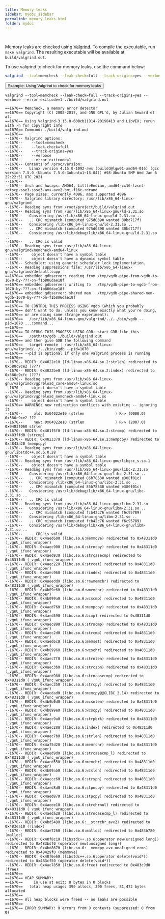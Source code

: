 ```yaml
---
title: Memory leaks
sidebar: mydoc_sidebar
permalink: memory_leaks.html
folder: mydoc
---
```


<br>

Memory leaks are checked using [Valgrind](https://valgrind.org/). To compile the executable, run `make valgrind`. The resulting executable will be available at `build/valgrind.out`.

To use valgrind to check for memory leaks, use the command below:

```sh
valgrind --tool=memcheck --leak-check=full --track-origins=yes --verbose --error-exitcode=1 ./build/valgrind.out
```

<p>
  <button class="btn btn-primary" type="button" data-toggle="collapse" data-target="#collapseValgrind" aria-expanded="false" aria-controls="collapseValgrind">
    Example: Using Valgrind to check for memory leaks
  </button>
</p>
<div class="collapse" id="collapseValgrind">
  <div class="card card-body">
    <pre><code>valgrind --tool=memcheck --leak-check=full --track-origins=yes --verbose --error-exitcode=1 ./build/valgrind.out<br>
==1670== Memcheck, a memory error detector
==1670== Copyright (C) 2002-2017, and GNU GPL'd, by Julian Seward et al.
==1670== Using Valgrind-3.15.0-608cb11914-20190413 and LibVEX; rerun with -h for copyright info
==1670== Command: ./build/valgrind.out
==1670== 
--1670-- Valgrind options:
--1670--    --tool=memcheck
--1670--    --leak-check=full
--1670--    --track-origins=yes
--1670--    --verbose
--1670--    --error-exitcode=1
--1670-- Contents of /proc/version:
--1670--   Linux version 4.15.0-1092-aws (buildd@lgw01-amd64-016) (gcc version 7.5.0 (Ubuntu 7.5.0-3ubuntu1~18.04)) #98-Ubuntu SMP Wed Jan 6 22:22:51 UTC 2021
--1670-- 
--1670-- Arch and hwcaps: AMD64, LittleEndian, amd64-cx16-lzcnt-rdtscp-sse3-ssse3-avx-avx2-bmi-f16c-rdrand
--1670-- Page sizes: currently 4096, max supported 4096
--1670-- Valgrind library directory: /usr/lib/x86_64-linux-gnu/valgrind
--1670-- Reading syms from /root/project/build/valgrind.out
--1670-- Reading syms from /usr/lib/x86_64-linux-gnu/ld-2.31.so
--1670--   Considering /usr/lib/x86_64-linux-gnu/ld-2.31.so ..
--1670--   .. CRC mismatch (computed 975d0390 wanted 30bd717f)
--1670--   Considering /lib/x86_64-linux-gnu/ld-2.31.so ..
--1670--   .. CRC mismatch (computed 975d0390 wanted 30bd717f)
--1670--   Considering /usr/lib/debug/lib/x86_64-linux-gnu/ld-2.31.so ..
--1670--   .. CRC is valid
--1670-- Reading syms from /usr/lib/x86_64-linux-gnu/valgrind/memcheck-amd64-linux
--1670--    object doesn't have a symbol table
--1670--    object doesn't have a dynamic symbol table
--1670-- Scheduler: using generic scheduler lock implementation.
--1670-- Reading suppressions file: /usr/lib/x86_64-linux-gnu/valgrind/default.supp
==1670== embedded gdbserver: reading from /tmp/vgdb-pipe-from-vgdb-to-1670-by-???-on-f1b806dae18f
==1670== embedded gdbserver: writing to   /tmp/vgdb-pipe-to-vgdb-from-1670-by-???-on-f1b806dae18f
==1670== embedded gdbserver: shared mem   /tmp/vgdb-pipe-shared-mem-vgdb-1670-by-???-on-f1b806dae18f
==1670== 
==1670== TO CONTROL THIS PROCESS USING vgdb (which you probably
==1670== don't want to do, unless you know exactly what you're doing,
==1670== or are doing some strange experiment):
==1670==   /usr/lib/x86_64-linux-gnu/valgrind/../../bin/vgdb --pid=1670 ...command...
==1670== 
==1670== TO DEBUG THIS PROCESS USING GDB: start GDB like this
==1670==   /path/to/gdb ./build/valgrind.out
==1670== and then give GDB the following command
==1670==   target remote | /usr/lib/x86_64-linux-gnu/valgrind/../../bin/vgdb --pid=1670
==1670== --pid is optional if only one valgrind process is running
==1670== 
--1670-- REDIR: 0x4022e10 (ld-linux-x86-64.so.2:strlen) redirected to 0x580c9ce2 (???)
--1670-- REDIR: 0x4022be0 (ld-linux-x86-64.so.2:index) redirected to 0x580c9cfc (???)
--1670-- Reading syms from /usr/lib/x86_64-linux-gnu/valgrind/vgpreload_core-amd64-linux.so
--1670--    object doesn't have a symbol table
--1670-- Reading syms from /usr/lib/x86_64-linux-gnu/valgrind/vgpreload_memcheck-amd64-linux.so
--1670--    object doesn't have a symbol table
==1670== WARNING: new redirection conflicts with existing -- ignoring it
--1670--     old: 0x04022e10 (strlen              ) R-> (0000.0) 0x580c9ce2 ???
--1670--     new: 0x04022e10 (strlen              ) R-> (2007.0) 0x0483f060 strlen
--1670-- REDIR: 0x401f5f0 (ld-linux-x86-64.so.2:strcmp) redirected to 0x483ffd0 (strcmp)
--1670-- REDIR: 0x4023370 (ld-linux-x86-64.so.2:mempcpy) redirected to 0x4843a20 (mempcpy)
--1670-- Reading syms from /usr/lib/x86_64-linux-gnu/libstdc++.so.6.0.28
--1670--    object doesn't have a symbol table
--1670-- Reading syms from /usr/lib/x86_64-linux-gnu/libgcc_s.so.1
--1670--    object doesn't have a symbol table
--1670-- Reading syms from /usr/lib/x86_64-linux-gnu/libc-2.31.so
--1670--   Considering /usr/lib/x86_64-linux-gnu/libc-2.31.so ..
--1670--   .. CRC mismatch (computed 86b78530 wanted e380f01c)
--1670--   Considering /lib/x86_64-linux-gnu/libc-2.31.so ..
--1670--   .. CRC mismatch (computed 86b78530 wanted e380f01c)
--1670--   Considering /usr/lib/debug/lib/x86_64-linux-gnu/libc-2.31.so ..
--1670--   .. CRC is valid
--1670-- Reading syms from /usr/lib/x86_64-linux-gnu/libm-2.31.so
--1670--   Considering /usr/lib/x86_64-linux-gnu/libm-2.31.so ..
--1670--   .. CRC mismatch (computed fcb42c76 wanted f6c95789)
--1670--   Considering /lib/x86_64-linux-gnu/libm-2.31.so ..
--1670--   .. CRC mismatch (computed fcb42c76 wanted f6c95789)
--1670--   Considering /usr/lib/debug/lib/x86_64-linux-gnu/libm-2.31.so ..
--1670--   .. CRC is valid
--1670-- REDIR: 0x4aed600 (libc.so.6:memmove) redirected to 0x48311d0 (_vgnU_ifunc_wrapper)
--1670-- REDIR: 0x4aec900 (libc.so.6:strncpy) redirected to 0x48311d0 (_vgnU_ifunc_wrapper)
--1670-- REDIR: 0x4aed930 (libc.so.6:strcasecmp) redirected to 0x48311d0 (_vgnU_ifunc_wrapper)
--1670-- REDIR: 0x4aec220 (libc.so.6:strcat) redirected to 0x48311d0 (_vgnU_ifunc_wrapper)
--1670-- REDIR: 0x4aec960 (libc.so.6:rindex) redirected to 0x48311d0 (_vgnU_ifunc_wrapper)
--1670-- REDIR: 0x4aeedd0 (libc.so.6:rawmemchr) redirected to 0x48311d0 (_vgnU_ifunc_wrapper)
--1670-- REDIR: 0x4b09e60 (libc.so.6:wmemchr) redirected to 0x48311d0 (_vgnU_ifunc_wrapper)
--1670-- REDIR: 0x4b099a0 (libc.so.6:wcscmp) redirected to 0x48311d0 (_vgnU_ifunc_wrapper)
--1670-- REDIR: 0x4aed760 (libc.so.6:mempcpy) redirected to 0x48311d0 (_vgnU_ifunc_wrapper)
--1670-- REDIR: 0x4aed590 (libc.so.6:bcmp) redirected to 0x48311d0 (_vgnU_ifunc_wrapper)
--1670-- REDIR: 0x4aec890 (libc.so.6:strncmp) redirected to 0x48311d0 (_vgnU_ifunc_wrapper)
--1670-- REDIR: 0x4aec2d0 (libc.so.6:strcmp) redirected to 0x48311d0 (_vgnU_ifunc_wrapper)
--1670-- REDIR: 0x4aed6c0 (libc.so.6:memset) redirected to 0x48311d0 (_vgnU_ifunc_wrapper)
--1670-- REDIR: 0x4b09960 (libc.so.6:wcschr) redirected to 0x48311d0 (_vgnU_ifunc_wrapper)
--1670-- REDIR: 0x4aec7f0 (libc.so.6:strnlen) redirected to 0x48311d0 (_vgnU_ifunc_wrapper)
--1670-- REDIR: 0x4aec3b0 (libc.so.6:strcspn) redirected to 0x48311d0 (_vgnU_ifunc_wrapper)
--1670-- REDIR: 0x4aed980 (libc.so.6:strncasecmp) redirected to 0x48311d0 (_vgnU_ifunc_wrapper)
--1670-- REDIR: 0x4aec350 (libc.so.6:strcpy) redirected to 0x48311d0 (_vgnU_ifunc_wrapper)
--1670-- REDIR: 0x4aedad0 (libc.so.6:memcpy@@GLIBC_2.14) redirected to 0x48311d0 (_vgnU_ifunc_wrapper)
--1670-- REDIR: 0x4b0b0d0 (libc.so.6:wcsnlen) redirected to 0x48311d0 (_vgnU_ifunc_wrapper)
--1670-- REDIR: 0x4b099e0 (libc.so.6:wcscpy) redirected to 0x48311d0 (_vgnU_ifunc_wrapper)
--1670-- REDIR: 0x4aec9a0 (libc.so.6:strpbrk) redirected to 0x48311d0 (_vgnU_ifunc_wrapper)
--1670-- REDIR: 0x4aec280 (libc.so.6:index) redirected to 0x48311d0 (_vgnU_ifunc_wrapper)
--1670-- REDIR: 0x4aec7b0 (libc.so.6:strlen) redirected to 0x48311d0 (_vgnU_ifunc_wrapper)
--1670-- REDIR: 0x4af5d20 (libc.so.6:memrchr) redirected to 0x48311d0 (_vgnU_ifunc_wrapper)
--1670-- REDIR: 0x4aed9d0 (libc.so.6:strcasecmp_l) redirected to 0x48311d0 (_vgnU_ifunc_wrapper)
--1670-- REDIR: 0x4aed550 (libc.so.6:memchr) redirected to 0x48311d0 (_vgnU_ifunc_wrapper)
--1670-- REDIR: 0x4b09ab0 (libc.so.6:wcslen) redirected to 0x48311d0 (_vgnU_ifunc_wrapper)
--1670-- REDIR: 0x4aecc60 (libc.so.6:strspn) redirected to 0x48311d0 (_vgnU_ifunc_wrapper)
--1670-- REDIR: 0x4aed8d0 (libc.so.6:stpncpy) redirected to 0x48311d0 (_vgnU_ifunc_wrapper)
--1670-- REDIR: 0x4aed870 (libc.so.6:stpcpy) redirected to 0x48311d0 (_vgnU_ifunc_wrapper)
--1670-- REDIR: 0x4aeee10 (libc.so.6:strchrnul) redirected to 0x48311d0 (_vgnU_ifunc_wrapper)
--1670-- REDIR: 0x4aeda20 (libc.so.6:strncasecmp_l) redirected to 0x48311d0 (_vgnU_ifunc_wrapper)
--1670-- REDIR: 0x4bd5490 (libc.so.6:__strrchr_avx2) redirected to 0x483ea10 (rindex)
--1670-- REDIR: 0x4ae7260 (libc.so.6:malloc) redirected to 0x483b780 (malloc)
--1670-- REDIR: 0x48f8c10 (libstdc++.so.6:operator new(unsigned long)) redirected to 0x483bdf0 (operator new(unsigned long))
--1670-- REDIR: 0x4bd8670 (libc.so.6:__memcpy_avx_unaligned_erms) redirected to 0x48429f0 (memmove)
--1670-- REDIR: 0x48f6e60 (libstdc++.so.6:operator delete(void*)) redirected to 0x483cf50 (operator delete(void*))
--1670-- REDIR: 0x4ae7850 (libc.so.6:free) redirected to 0x483c9d0 (free)
==1670== 
==1670== HEAP SUMMARY:
==1670==     in use at exit: 0 bytes in 0 blocks
==1670==   total heap usage: 390 allocs, 390 frees, 81,472 bytes allocated
==1670== 
==1670== All heap blocks were freed -- no leaks are possible
==1670== 
==1670== ERROR SUMMARY: 0 errors from 0 contexts (suppressed: 0 from 0)</code></pre>
  </div>
</div>